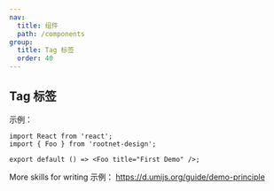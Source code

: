 ```yaml
---
nav:
  title: 组件
  path: /components
group:
  title: Tag 标签
  order: 40
---
```


## Tag 标签

示例：

```tsx
import React from 'react';
import { Foo } from 'rootnet-design';

export default () => <Foo title="First Demo" />;
```

More skills for writing 示例： https://d.umijs.org/guide/demo-principle
